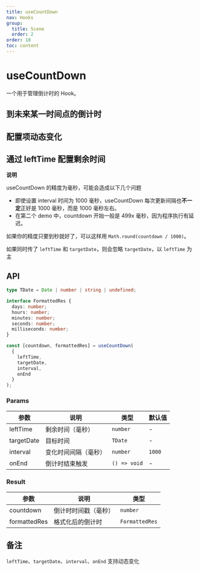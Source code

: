 ```yaml
---
title: useCountDown
nav: Hooks
group:
  title: Scene
  order: 2
order: 10
toc: content
---
```


# useCountDown

一个用于管理倒计时的 Hook。

## 到未来某一时间点的倒计时

<code src="./demo/demo1.tsx"></code>

## 配置项动态变化

<code src="./demo/demo2.tsx"></code>

## 通过 leftTime 配置剩余时间

<code src="./demo/demo3.tsx"></code>

**说明**

useCountDown 的精度为毫秒，可能会造成以下几个问题

- 即使设置 interval 时间为 1000 毫秒，useCountDown 每次更新间隔也**不一定**正好是 1000 毫秒，而是 1000 毫秒左右。
- 在第二个 demo 中，countdown 开始一般是 499x 毫秒，因为程序执行有延迟。

如果你的精度只要到秒就好了，可以这样用 `Math.round(countdown / 1000)`。

如果同时传了 `leftTime` 和 `targetDate`，则会忽略 `targetDate`，以 `leftTime` 为主

## API

```typescript
type TDate = Date | number | string | undefined;

interface FormattedRes {
  days: number;
  hours: number;
  minutes: number;
  seconds: number;
  milliseconds: number;
}

const [countdown, formattedRes] = useCountDown(
  {
    leftTime,
    targetDate,
    interval,
    onEnd
  }
);
```

### Params

| 参数       | 说明                 | 类型         | 默认值 |
| ---------- | -------------------- | ------------ | ------ |
| leftTime   | 剩余时间（毫秒）     | `number`     | -      |
| targetDate | 目标时间             | `TDate`      | -      |
| interval   | 变化时间间隔（毫秒） | `number`     | `1000` |
| onEnd      | 倒计时结束触发       | `() => void` | -      |

### Result

| 参数         | 说明                 | 类型           |
| ------------ | -------------------- | -------------- |
| countdown    | 倒计时时间戳（毫秒） | `number`       |
| formattedRes | 格式化后的倒计时     | `FormattedRes` |

## 备注

`leftTime`、`targetDate`、`interval`、`onEnd` 支持动态变化
